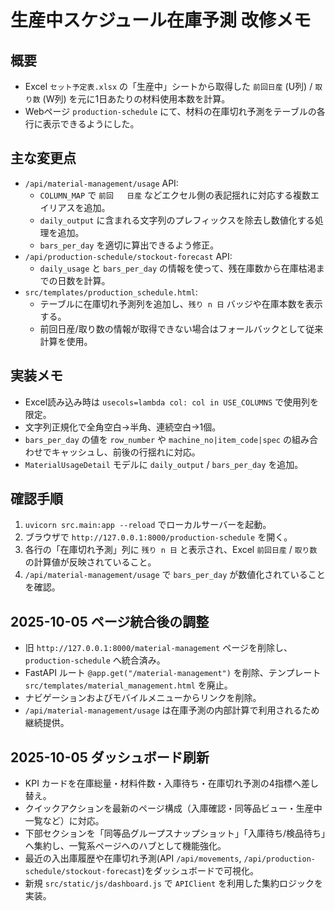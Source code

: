# 生産中スケジュール在庫予測 改修メモ

## 概要
- Excel `セット予定表.xlsx` の「生産中」シートから取得した `前回日産` (U列) / `取り数` (W列) を元に1日あたりの材料使用本数を計算。
- Webページ `production-schedule` にて、材料の在庫切れ予測をテーブルの各行に表示できるようにした。

## 主な変更点
- `/api/material-management/usage` API:
  - `COLUMN_MAP` で `前回   日産` などエクセル側の表記揺れに対応する複数エイリアスを追加。
  - `daily_output` に含まれる文字列のプレフィックスを除去し数値化する処理を追加。
  - `bars_per_day` を適切に算出できるよう修正。
- `/api/production-schedule/stockout-forecast` API:
  - `daily_usage` と `bars_per_day` の情報を使って、残在庫数から在庫枯渇までの日数を計算。
- `src/templates/production_schedule.html`:
  - テーブルに在庫切れ予測列を追加し、`残り n 日` バッジや在庫本数を表示する。
  - 前回日産/取り数の情報が取得できない場合はフォールバックとして従来計算を使用。

## 実装メモ
- Excel読み込み時は `usecols=lambda col: col in USE_COLUMNS` で使用列を限定。
- 文字列正規化で全角空白→半角、連続空白→1個。
- `bars_per_day` の値を `row_number` や `machine_no|item_code|spec` の組み合わせでキャッシュし、前後の行揺れに対応。
- `MaterialUsageDetail` モデルに `daily_output` / `bars_per_day` を追加。

## 確認手順
1. `uvicorn src.main:app --reload` でローカルサーバーを起動。
2. ブラウザで `http://127.0.0.1:8000/production-schedule` を開く。
3. 各行の「在庫切れ予測」列に `残り n 日` と表示され、Excel `前回日産` / `取り数` の計算値が反映されていること。
4. `/api/material-management/usage` で `bars_per_day` が数値化されていることを確認。

## 2025-10-05 ページ統合後の調整
- 旧 `http://127.0.0.1:8000/material-management` ページを削除し、`production-schedule` へ統合済み。
- FastAPI ルート `@app.get("/material-management")` を削除、テンプレート `src/templates/material_management.html` を廃止。
- ナビゲーションおよびモバイルメニューからリンクを削除。
- `/api/material-management/usage` は在庫予測の内部計算で利用されるため継続提供。

## 2025-10-05 ダッシュボード刷新
- KPI カードを在庫総量・材料件数・入庫待ち・在庫切れ予測の4指標へ差し替え。
- クイックアクションを最新のページ構成（入庫確認・同等品ビュー・生産中一覧など）に対応。
- 下部セクションを「同等品グループスナップショット」「入庫待ち/検品待ち」へ集約し、一覧系ページへのハブとして機能強化。
- 最近の入出庫履歴や在庫切れ予測(API `/api/movements`, `/api/production-schedule/stockout-forecast`)をダッシュボードで可視化。
- 新規 `src/static/js/dashboard.js` で `APIClient` を利用した集約ロジックを実装。


